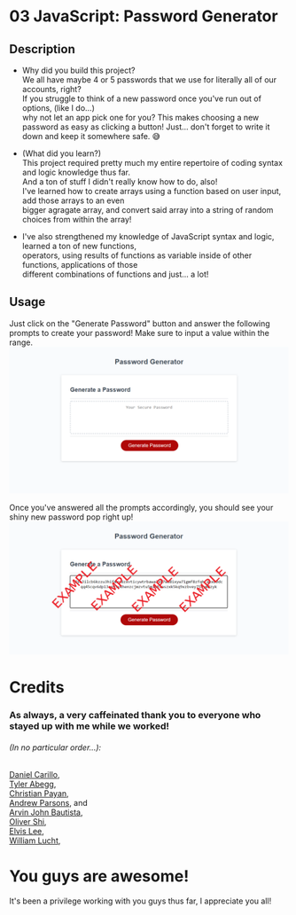 # 03 JavaScript: Password Generator

## Description

- Why did you build this project?  
We all have maybe 4 or 5 passwords that we use for literally all of our accounts, right?  
If you struggle to think of a new password once you've run out of options, (like I do...)  
why not let an app pick one for you? This makes choosing a new password as easy as clicking a button!
Just... don't forget to write it down and keep it somewhere safe. 😅

- (What did you learn?)  
This project required pretty much my entire repertoire of coding syntax and logic knowledge thus far.  
And a ton of stuff I didn't really know how to do, also!  
I've learned how to create arrays using a function based on user input, add those arrays to an even  
bigger agragate array, and convert said array into a string of random choices from within the array!

- I've also strengthened my knowledge of JavaScript syntax and logic, learned a ton of new functions,  
operators, using results of functions as variable inside of other functions, applications of those  
different combinations of functions and just... a lot!


## Usage
Just click on the "Generate Password" button and answer the following prompts to create your password!
Make sure to input a value within the range.
![Password generator page](./assets/pwgenpage.png)

Once you've answered all the prompts accordingly, you should see your shiny new password pop right up!
![Page with a shiny new random password displayed](./assets/examplepw.png)

# Credits
### As always, a very caffeinated thank you to everyone who stayed up with me while we worked!  
###### (In no particular order...):  
[Daniel Carillo](https://github.com/DanCarillo93),\
[Tyler Abegg](https://github.com/UnDuhDuhSea),\
[Christian Payan](https://github.com/chrispayan),\
[Andrew Parsons](https://github.com/tvnames), and\
[Arvin John Bautista](https://github.com/irvinek01),\
[Oliver Shi](),\
[Elvis Lee](),\
[William Lucht](https://github.com/d606n6k),  

# You guys are awesome!
It's been a privilege working with you guys thus far, I appreciate you all!
